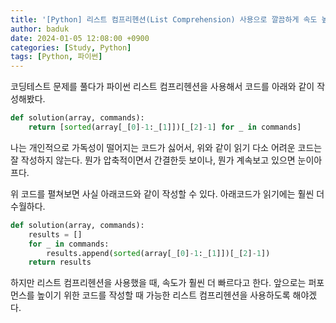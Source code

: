 ```yaml
---
title: '[Python] 리스트 컴프리헨션(List Comprehension) 사용으로 깔끔하게 속도 높이기'
author: baduk
date: 2024-01-05 12:08:00 +0900
categories: [Study, Python]
tags: [Python, 파이썬]
---
```

<script async src="https://pagead2.googlesyndication.com/pagead/js/adsbygoogle.js?client=ca-pub-2582023706445264"
     crossorigin="anonymous"></script>

코딩테스트 문제를 풀다가 파이썬 리스트 컴프리헨션을 사용해서 코드를 아래와 같이 작성해봤다.
```python
def solution(array, commands):
    return [sorted(array[_[0]-1:_[1]])[_[2]-1] for _ in commands]
```

나는 개인적으로 가독성이 떨어지는 코드가 싫어서, 위와 같이 읽기 다소 어려운 코드는 잘 작성하지 않는다. 뭔가 압축적이면서 간결한듯 보이나, 뭔가 계속보고 있으면 눈이아프다.

위 코드를 펼쳐보면 사실 아래코드와 같이 작성할 수 있다. 아래코드가 읽기에는 훨씬 더 수월하다.
```python
def solution(array, commands):
    results = []
    for _ in commands:
        results.append(sorted(array[_[0]-1:_[1]])[_[2]-1])
    return results
```
하지만 리스트 컴프리헨션을 사용했을 때, 속도가 훨씬 더 빠르다고 한다.
앞으로는 퍼포먼스를 높이기 위한 코드를 작성할 때 가능한 리스트 컴프리헨션을  사용하도록 해야겠다.

<script async src="https://pagead2.googlesyndication.com/pagead/js/adsbygoogle.js?client=ca-pub-2582023706445264"
     crossorigin="anonymous"></script>